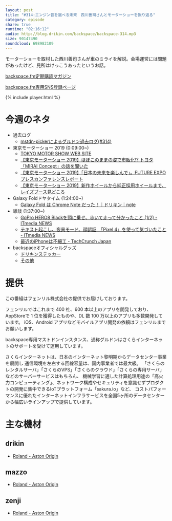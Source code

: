 ```yaml
---
layout: post
title: "#314:エンジン音を選べる未来　西川善司さんとモーターショーを振り返る"
category: episode
share: true
runtime: "02:16:12"
audio: http://blog.drikin.com/backspace/backspace-314.mp3
size: 90147490
soundcloud: 698982109
---
```


モーターショーを取材した西川善司さんが車のミライを解説。会場運営には問題があったけど、見所はけっこうあったというお話。

[backspace.fm定期購読マガジン](https://note.mu/drikin/m/m55ec296b7655)

[backspace.fm専用SNS登録ページ](https://mstdn.guru/invite/3WVHpSMr)

{% include player.html %}


# 今週のネタ
* 過去ログ
  * [mstdn-pickerによるグルドン過去ログ(#314)](https://rbtnn.github.io/mstdn-picker/?instance=mstdn.guru&since_id=103025574697174750&max_id=103026145302048849)
* 東京モーターショー 2019 (0:09:00~)
  * [TOKYO MOTOR SHOW WEB SITE](https://www.tokyo-motorshow.com/)
  * [【東京モーターショー 2019】ほぼこのままの姿で市販化!? トヨタ「MIRAI Concept」の話を聞いた](https://car.watch.impress.co.jp/docs/event_repo/tokyo2019/1214402.html?fbclid=IwAR28VvpBGLlj8AN23_caz3zjZuYvU6ZBbCIJf6tRwj6Yv22pIXX3x0rFnpk)
  * [【東京モーターショー 2019】「日本の未来を楽しんで」。FUTURE EXPOプレスカンファレンスレポート](https://car.watch.impress.co.jp/docs/event_repo/tokyo2019/1214416.html?fbclid=IwAR0ijSG_NuUA0Ly5oOypQnYF-48jquA9mVHtQby48DS2b8MROckQKqNujHw)
  * [【東京モーターショー 2019】新作ホイールから純正採用ホイールまで、レイズブース見どころ](https://car.watch.impress.co.jp/docs/event_repo/tokyo2019/1214817.html)
* Galaxy Foldドヤタイム (1:24:00~)
  * [Galaxy Fold は Chrome Note だった！｜ドリキン｜note](https://note.mu/drikin/n/n112b17094b36?magazine_key=m55ec296b7655)
* 雑談 (1:37:00~)
  * [GoPro HERO8 Blackを頭に乗せ、歩いて走って分かったこと (1/2) - ITmedia NEWS](https://www.itmedia.co.jp/news/articles/1910/25/news064.html)
  * [テキスト起こし、夜景モード、顔認証　「Pixel 4」を使って気づいたこと - ITmedia NEWS](https://www.itmedia.co.jp/news/articles/1910/21/news039.html)
  * [最近のiPhoneは不細工 - TechCrunch Japan](https://jp.techcrunch.com/2019/10/23/2019-10-19-the-new-iphone-is-ugly/)
* backspaceオフィシャルグッズ
  * [ドリキンステッカー](https://backspace.thebase.in/)
  * [その他](https://www.zazzle.co.jp/s/backspace+%E3%82%AE%E3%83%95%E3%83%88)

# 提供

この番組はフェンリル株式会社の提供でお届けしております。

フェンリルではこれまで 400 社、600 本以上のアプリを開発しており、AppStoreで 1 位を獲得したものや、DL 数 100 万以上のアプリも多数開発しています。
iOS、Android アプリなどモバイルアプリ開発の依頼はフェンリルまでお願いします。

backspace専用マストドンインスタンス、通称グルドンはさくらインターネットのサポートを受けて運用しています。

さくらインターネットは、日本のインターネット黎明期からデータセンター事業を展開し
通信環境を左右する回線容量は、国内事業者では最大級。
「さくらのレンタルサーバ」「さくらのVPS」「さくらのクラウド」「さくらの専用サーバ」などのサーバーサービスはもちろん、
機械学習に適した計算処理用途の「高火力コンピューティング」、ネットワーク構成やセキュリティを意識せずプロダクトの開発に集中できるIoTプラットフォーム「sakura.io」など、
コストパフォーマンスに優れたインターネットインフラサービスを全国5ヶ所のデータセンターから幅広いラインアップで提供しています。

# 主な機材

## drikin
* [Roland - Aston Origin](http://amzn.asia/1OwAZ0w)

## mazzo
* [Roland - Aston Origin](http://amzn.asia/1OwAZ0w)

## zenji
* [Roland - Aston Origin](http://amzn.asia/1OwAZ0w)

